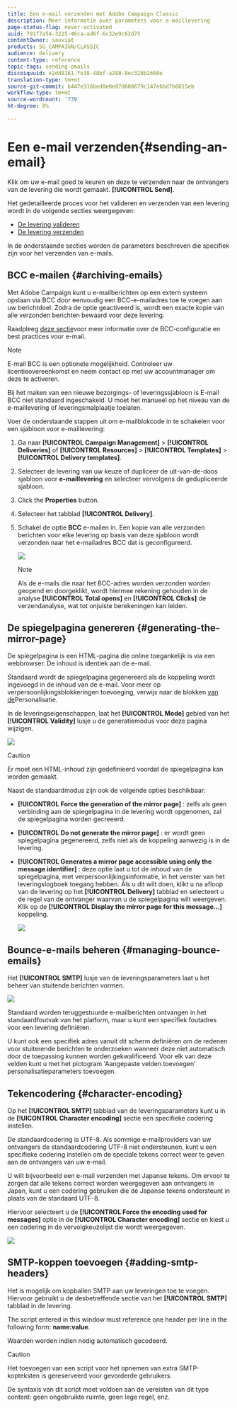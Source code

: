```yaml
---
title: Een e-mail verzenden met Adobe Campaign Classic
description: Meer informatie over parameters voor e-maillevering
page-status-flag: never-activated
uuid: 791f7a54-3225-46ca-ad6f-6c32e9c62d75
contentOwner: sauviat
products: SG_CAMPAIGN/CLASSIC
audience: delivery
content-type: reference
topic-tags: sending-emails
discoiquuid: e2dd8161-fe38-48bf-a288-8ec328b2660e
translation-type: tm+mt
source-git-commit: b447e316bed8e0e87d608679c147e6bd7b0815eb
workflow-type: tm+mt
source-wordcount: '739'
ht-degree: 8%

---
```



# Een e-mail verzenden{#sending-an-email}

Klik om uw e-mail goed te keuren en deze te verzenden naar de ontvangers van de levering die wordt gemaakt. **[!UICONTROL Send]**.

Het gedetailleerde proces voor het valideren en verzenden van een levering wordt in de volgende secties weergegeven:

* [De levering valideren](../../delivery/using/steps-validating-the-delivery.md)
* [De levering verzenden](../../delivery/using/steps-sending-the-delivery.md)

In de onderstaande secties worden de parameters beschreven die specifiek zijn voor het verzenden van e-mails.

## BCC e-mailen {#archiving-emails}

Met Adobe Campaign kunt u e-mailberichten op een extern systeem opslaan via BCC door eenvoudig een BCC-e-mailadres toe te voegen aan uw berichtdoel. Zodra de optie geactiveerd is, wordt een exacte kopie van alle verzonden berichten bewaard voor deze levering.

Raadpleeg [deze sectie](../../installation/using/email-archiving.md)voor meer informatie over de BCC-configuratie en best practices voor e-mail.

>[!NOTE]
>
>E-mail BCC is een optionele mogelijkheid. Controleer uw licentieovereenkomst en neem contact op met uw accountmanager om deze te activeren.

Bij het maken van een nieuwe bezorgings- of leveringssjabloon is E-mail BCC niet standaard ingeschakeld. U moet het manueel op het niveau van de e-maillevering of leveringsmalplaatje toelaten.

Voer de onderstaande stappen uit om e-mailblokcode in te schakelen voor een sjabloon voor e-maillevering:

1. Ga naar **[!UICONTROL Campaign Management]** > **[!UICONTROL Deliveries]** of **[!UICONTROL Resources]** > **[!UICONTROL Templates]** > **[!UICONTROL Delivery templates]**.
1. Selecteer de levering van uw keuze of dupliceer de uit-van-de-doos sjabloon voor **e-maillevering** en selecteer vervolgens de gedupliceerde sjabloon.
1. Click the **Properties** button.
1. Selecteer het tabblad **[!UICONTROL Delivery]**. 
1. Schakel de optie **BCC** e-mailen in. Een kopie van alle verzonden berichten voor elke levering op basis van deze sjabloon wordt verzonden naar het e-mailadres BCC dat is geconfigureerd.

   ![](assets/s_ncs_user_wizard_archiving.png)

   >[!NOTE]
   >
   >Als de e-mails die naar het BCC-adres worden verzonden worden geopend en doorgeklikt, wordt hiermee rekening gehouden in de analyse **[!UICONTROL Total opens]** en **[!UICONTROL Clicks]** de verzendanalyse, wat tot onjuiste berekeningen kan leiden.

## De spiegelpagina genereren {#generating-the-mirror-page}

De spiegelpagina is een HTML-pagina die online toegankelijk is via een webbrowser. De inhoud is identiek aan de e-mail.

Standaard wordt de spiegelpagina gegenereerd als de koppeling wordt ingevoegd in de inhoud van de e-mail. Voor meer op verpersoonlijkingsblokkeringen toevoeging, verwijs naar de blokken [van de](../../delivery/using/personalization-blocks.md)Personalisatie.

In de leveringseigenschappen, laat het **[!UICONTROL Mode]** gebied van het **[!UICONTROL Validity]** lusje u de generatiemodus voor deze pagina wijzigen.

![](assets/s_ncs_user_wizard_miror_page_mode.png)

>[!CAUTION]
>
>Er moet een HTML-inhoud zijn gedefinieerd voordat de spiegelpagina kan worden gemaakt.

Naast de standaardmodus zijn ook de volgende opties beschikbaar:

* **[!UICONTROL Force the generation of the mirror page]** : zelfs als geen verbinding aan de spiegelpagina in de levering wordt opgenomen, zal de spiegelpagina worden gecreeerd.
* **[!UICONTROL Do not generate the mirror page]** : er wordt geen spiegelpagina gegenereerd, zelfs niet als de koppeling aanwezig is in de levering.
* **[!UICONTROL Generates a mirror page accessible using only the message identifier]** : deze optie laat u tot de inhoud van de spiegelpagina, met verpersoonlijkingsinformatie, in het venster van het leveringslogboek toegang hebben. Als u dit wilt doen, klikt u na afloop van de levering op het **[!UICONTROL Delivery]** tabblad en selecteert u de regel van de ontvanger waarvan u de spiegelpagina wilt weergeven. Klik op de **[!UICONTROL Display the mirror page for this message...]** koppeling.

   ![](assets/s_ncs_user_wizard_miror_page_link.png)

## Bounce-e-mails beheren {#managing-bounce-emails}

Het **[!UICONTROL SMTP]** lusje van de leveringsparameters laat u het beheer van stuitende berichten vormen.

![](assets/s_ncs_user_email_del_properties_smtp_tab.png)

Standaard worden teruggestuurde e-mailberichten ontvangen in het standaardfoutvak van het platform, maar u kunt een specifiek foutadres voor een levering definiëren.

U kunt ook een specifiek adres vanuit dit scherm definiëren om de redenen voor stuiterende berichten te onderzoeken wanneer deze niet automatisch door de toepassing kunnen worden gekwalificeerd. Voor elk van deze velden kunt u met het pictogram &#39;Aangepaste velden toevoegen&#39; personalisatieparameters toevoegen.

## Tekencodering {#character-encoding}

Op het **[!UICONTROL SMTP]** tabblad van de leveringsparameters kunt u in de **[!UICONTROL Character encoding]** sectie een specifieke codering instellen.

De standaardcodering is UTF-8. Als sommige e-mailproviders van uw ontvangers de standaardcodering UTF-8 niet ondersteunen, kunt u een specifieke codering instellen om de speciale tekens correct weer te geven aan de ontvangers van uw e-mail.

U wilt bijvoorbeeld een e-mail verzenden met Japanse tekens. Om ervoor te zorgen dat alle tekens correct worden weergegeven aan ontvangers in Japan, kunt u een codering gebruiken die de Japanse tekens ondersteunt in plaats van de standaard UTF-8.

Hiervoor selecteert u de **[!UICONTROL Force the encoding used for messages]** optie in de **[!UICONTROL Character encoding]** sectie en kiest u een codering in de vervolgkeuzelijst die wordt weergegeven.

![](assets/s_ncs_user_email_del_properties_smtp_tab_encoding.png)

## SMTP-koppen toevoegen {#adding-smtp-headers}

Het is mogelijk om kopballen SMTP aan uw leveringen toe te voegen. Hiervoor gebruikt u de desbetreffende sectie van het **[!UICONTROL SMTP]** tabblad in de levering.

The script entered in this window must reference one header per line in the following form: **name:value**.

Waarden worden indien nodig automatisch gecodeerd.

>[!CAUTION]
>
>Het toevoegen van een script voor het opnemen van extra SMTP-kopteksten is gereserveerd voor gevorderde gebruikers.
>
>De syntaxis van dit script moet voldoen aan de vereisten van dit type content: geen ongebruikte ruimte, geen lege regel, enz.
